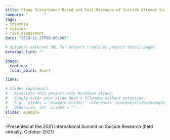 ```yaml
---
title: Sleep Disturbance Based and Text Messages of Suicide Attempt Survivors
summary: "       "
tags:
- insomnia
- suicide
- risk assessment
date: "2019-11-27T00:00:00Z"

# Optional external URL for project (replaces project detail page).
external_link: ""

image:
  caption: '    '
  focal_point: Smart

links:

# Slides (optional).
#   Associate this project with Markdown slides.
#   Simply enter your slide deck's filename without extension.
#   E.g. `slides = "example-slides"` references `content/slides/example-slides.md`.
#   Otherwise, set `slides = ""`.
slides: example
---
```


-Presented at the 2021 International Summit on Suicide Research (held virtually, October 2021)

